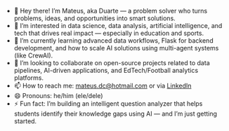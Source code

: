 
- 👋 Hey there! I’m Mateus, aka Duarte — a problem solver who turns problems, ideas, and opportunities into smart solutions.
- 👀 I’m interested in data science, data analysis, artificial intelligence, and tech that drives real impact — especially in education and sports.
- 🌱 I’m currently learning advanced data workflows, Flask for backend development, and how to scale AI solutions using multi-agent systems (like CrewAI).
- 💞️ I’m looking to collaborate on open-source projects related to data pipelines, AI-driven applications, and EdTech/Football analytics platforms.
- 📫 How to reach me: mateus.dc@hotmail.com or via [LinkedIn](https://www.linkedin.com/in/mateus-duarte-cavalcante)
- 😄 Pronouns: he/him (ele/dele) 
- ⚡ Fun fact: I’m building an intelligent question analyzer that helps students identify their knowledge gaps using AI — and I’m just getting started.
